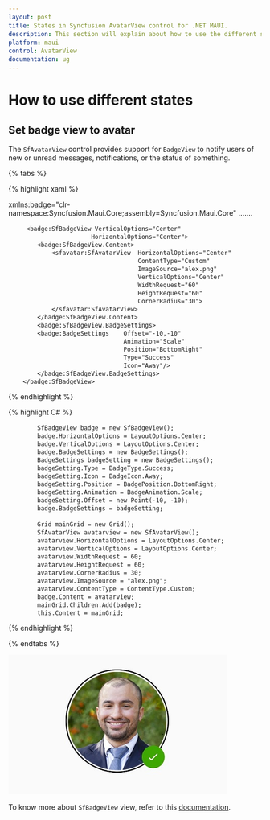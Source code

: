 ```yaml
---
layout: post
title: States in Syncfusion AvatarView control for .NET MAUI.
description: This section will explain about how to use the different states that exist in .NET MAUI SfAvatarView.
platform: maui
control: AvatarView
documentation: ug
---
```


# How to use different states

## Set badge view to avatar

The `SfAvatarView` control provides support for `BadgeView` to notify users of new or unread messages, notifications, or the status of something.

{% tabs %}

{% highlight xaml %}

xmlns:badge="clr-namespace:Syncfusion.Maui.Core;assembly=Syncfusion.Maui.Core"
.......

         <badge:SfBadgeView VerticalOptions="Center"
                           HorizontalOptions="Center">
			<badge:SfBadgeView.Content>
				<sfavatar:SfAvatarView  HorizontalOptions="Center"
                                        ContentType="Custom"
                                        ImageSource="alex.png"
                                        VerticalOptions="Center"
                                        WidthRequest="60"
                                        HeightRequest="60"
                                        CornerRadius="30">
				</sfavatar:SfAvatarView>
			</badge:SfBadgeView.Content>
			<badge:SfBadgeView.BadgeSettings>
            <badge:BadgeSettings 	Offset="-10,-10"
                                    Animation="Scale"
                                    Position="BottomRight" 
                                    Type="Success"
                                    Icon="Away"/>
			</badge:SfBadgeView.BadgeSettings>
		</badge:SfBadgeView>

{% endhighlight %}

{% highlight C# %}

            SfBadgeView badge = new SfBadgeView();
			badge.HorizontalOptions = LayoutOptions.Center;
			badge.VerticalOptions = LayoutOptions.Center;
			badge.BadgeSettings = new BadgeSettings();
			BadgeSettings badgeSetting = new BadgeSettings();
			badgeSetting.Type = BadgeType.Success;
			badgeSetting.Icon = BadgeIcon.Away;
			badgeSetting.Position = BadgePosition.BottomRight;
			badgeSetting.Animation = BadgeAnimation.Scale;
			badgeSetting.Offset = new Point(-10, -10);
			badge.BadgeSettings = badgeSetting;

			Grid mainGrid = new Grid();
			SfAvatarView avatarview = new SfAvatarView();
			avatarview.HorizontalOptions = LayoutOptions.Center;
			avatarview.VerticalOptions = LayoutOptions.Center;
			avatarview.WidthRequest = 60;
			avatarview.HeightRequest = 60;
			avatarview.CornerRadius = 30;
			avatarview.ImageSource = "alex.png";
			avatarview.ContentType = ContentType.Custom;
			badge.Content = avatarview;
			mainGrid.Children.Add(badge);
			this.Content = mainGrid;

{% endhighlight %}

{% endtabs %}

![BadgeView support](HowTo_Images/BadgeView_AvatarView.jpg)

To know more about `SfBadgeView` view, refer to this [documentation](https://help.syncfusion.com/maui/badge-view/getting-started).
